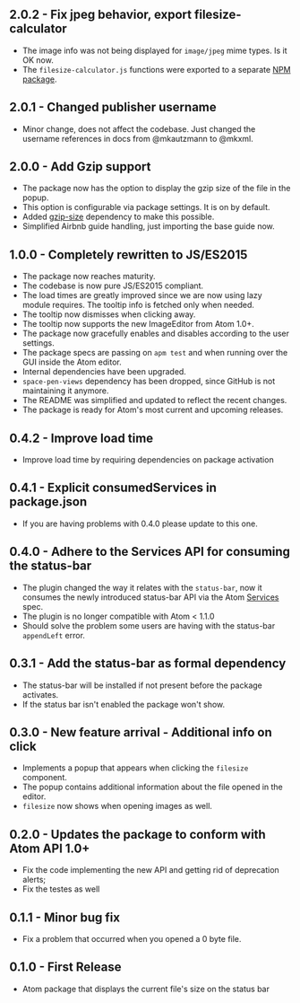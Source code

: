 ## 2.0.2 - Fix jpeg behavior, export filesize-calculator
* The image info was not being displayed for `image/jpeg` mime types. Is it OK now.
* The `filesize-calculator.js` functions were exported to a separate [NPM package](https://npmjs.com/package/filesize-calculator).

## 2.0.1 - Changed publisher username
* Minor change, does not affect the codebase. Just changed the username references in docs from @mkautzmann to @mkxml.

## 2.0.0 - Add Gzip support
* The package now has the option to display the gzip size of the file in the popup.
* This option is configurable via package settings. It is on by default.
* Added [gzip-size](https://www.npmjs.com/package/gzip-size) dependency to make this possible.
* Simplified Airbnb guide handling, just importing the base guide now.

## 1.0.0 - Completely rewritten to JS/ES2015
* The package now reaches maturity.
* The codebase is now pure JS/ES2015 compliant.
* The load times are greatly improved since we are now using lazy module requires. The tooltip info is fetched only when needed.
* The tooltip now dismisses when clicking away.
* The tooltip now supports the new ImageEditor from Atom 1.0+.
* The package now gracefully enables and disables according to the user settings.
* The package specs are passing on `apm test` and when running over the GUI inside the Atom editor.
* Internal dependencies have been upgraded.
* `space-pen-views` dependency has been dropped, since GitHub is not maintaining it anymore.
* The README was simplified and updated to reflect the recent changes.
* The package is ready for Atom's most current and upcoming releases.

## 0.4.2 - Improve load time
* Improve load time by requiring dependencies on package activation

## 0.4.1 - Explicit consumedServices in package.json
* If you are having problems with 0.4.0 please update to this one.

## 0.4.0 - Adhere to the Services API for consuming the status-bar
* The plugin changed the way it relates with the `status-bar`, now it consumes the newly introduced status-bar API via the Atom [Services](http://blog.atom.io/2015/03/25/new-services-API.html) spec.
* The plugin is no longer compatible with Atom < 1.1.0
* Should solve the problem some users are having with the status-bar `appendLeft` error.

## 0.3.1 - Add the status-bar as formal dependency
* The status-bar will be installed if not present before the package activates.
* If the status bar isn't enabled the package won't show.

## 0.3.0 - New feature arrival - Additional info on click
* Implements a popup that appears when clicking the `filesize` component.
* The popup contains additional information about the file opened in the editor.
* `filesize` now shows when opening images as well.

## 0.2.0 - Updates the package to conform with Atom API 1.0+
* Fix the code implementing the new API and getting rid of deprecation alerts;
* Fix the testes as well

## 0.1.1 - Minor bug fix
* Fix a problem that occurred when you opened a 0 byte file.

## 0.1.0 - First Release
* Atom package that displays the current file's size on the status bar
